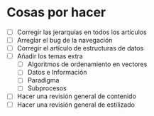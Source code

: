 # Cosas por hacer
+ [ ] Corregir las jerarquías en todos los artículos
+ [ ] Arreglar el bug de la navegación
+ [ ] Corregir el artículo de estructuras de datos
+ [ ] Añadir los temas extra
    - [ ] Algoritmos de ordenamiento en vectores
    - [ ] Datos e Información
    - [ ] Paradigma
    - [ ] Subprocesos
+ [ ] Hacer una revisión general de contenido
+ [ ] Hacer una revisión general de estilizado
